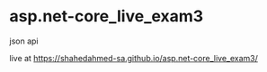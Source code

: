 # asp.net-core_live_exam3
json api

 live at https://shahedahmed-sa.github.io/asp.net-core_live_exam3/

